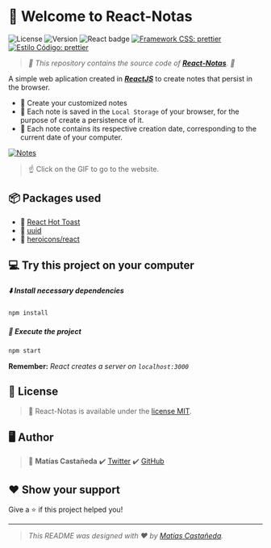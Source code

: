 # :wave: Welcome to React-Notas

![License](https://img.shields.io/github/license/matcastaneda/react-notas?style=flat-square&label=license) ![Version](https://img.shields.io/github/package-json/v/matcastaneda/react-notas?style=flat-square&label=Version) ![React badge](https://img.shields.io/badge/React-17%2E0%2E2-blue.svg?style=flat-square&logo=react&logoColor=%2361DAFB) [![Framework CSS: prettier](https://img.shields.io/badge/CSS_Framework-Tailwind-06B6D4.svg?style=flat-square&logo=Tailwind%20CSS)](https://tailwindcss.com/) [![Estilo Código: prettier](https://img.shields.io/badge/Style-Prettier-ff69b4.svg?style=flat-square)](https://github.com/prettier/prettier)

> _:open_file_folder: This repository contains the source code of **[React-Notas](https://github.com/matcastaneda/react-notas)**. :open_file_folder:_

A simple web aplication created in **_[ReactJS](https://es.reactjs.org/)_** to create notes that persist in the browser.

- :pushpin: Create your customized notes
- :pushpin: Each note is saved in the `Local Storage` of your browser, for the purpose of create a persistence of it.
- :pushpin: Each note contains its respective creation date, corresponding to the current date of your computer.

[![Notes](https://i.postimg.cc/jqwtqZzG/notas.gif)](matcastaneda.github.io/react-notas/)

> :point_up: Click on the GIF to go to the website.

## :package: Packages used

- :paperclip: [React Hot Toast](https://react-hot-toast.com/)
- :paperclip: [uuid](https://github.com/uuidjs/uuid)
- :paperclip: [heroicons/react](https://github.com/tailwindlabs/heroicons)

## :computer: Try this project on your computer

##### :arrow_down: Install necessary dependencies

```sh
npm install
```

##### :hammer: Execute the project

```sh
npm start
```

**Remember:** _React creates a server on `localhost:3000`_

## :open_book: License

> :paperclip: React-Notas is available under the [license MIT](https://opensource.org/licenses/mit-license.php).
## :desktop_computer: Author

> :bust_in_silhouette: **Matías Castañeda** :heavy_check_mark: [Twitter](https://twitter.com/maticmondaca) :heavy_check_mark: [GitHub](https://github.com/matcastaneda)
## :heart: Show your support

Give a :star: if this project helped you!

---

> _This README was designed with :heart: by [Matías Castañeda](https://github.com/matcastaneda)._
